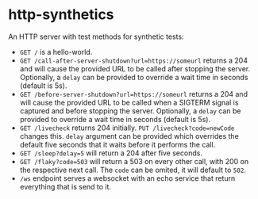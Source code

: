 # http-synthetics

An HTTP server with test methods for synthetic tests:

* `GET /` is a hello-world.
* `GET /call-after-server-shutdown?url=https://someurl` returns a 204 and will cause the provided URL to be called after stopping the server. Optionally, a `delay` can be provided to override a wait time in seconds (default is 5s).
* `GET /before-server-shutdown?url=https://someurl` returns a 204 and will cause the provided URL to be called when a SIGTERM signal is captured and before stopping the server. Optionally, a `delay` can be provided to override a wait time in seconds (default is 5s).
* `GET /livecheck` returns 204 initially. `PUT /livecheck?code=newCode` changes this.
`delay` argument can be provided which overrides the default five seconds that it waits before it performs the call.
* `GET /sleep?delay=5` will return a 204 after five seconds.
* `GET /flaky?code=503` will return a 503 on every other call, with 200 on the respective next call. The `code` can be omited, it will default to `502`.
* `/ws` endpoint serves a websocket with an echo service that return everything that is send to it.

